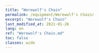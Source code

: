 ```yaml
---
title: "Werewolf's Chain"
permalink: /equipment/Werewolf's Chain/
excerpt: "Werewolf's Chain"
last_modified_at: 2021-01-26
lang: en
ref: "Werewolf's Chain.md"
toc: false
classes: wide
---
```


